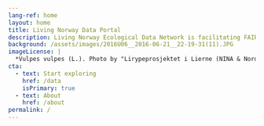 ```yaml
---
lang-ref: home
layout: home
title: Living Norway Data Portal
description: Living Norway Ecological Data Network is facilitating FAIR management of ecological data to the benefit of society and science.
background: /assets/images/2016U06__2016-06-21__22-19-31(11).JPG
imageLicense: |
  *Vulpes vulpes (L.). Photo by "Lirypeprosjektet i Lierne (NINA & Nord university)
cta:
  - text: Start exploring
    href: /data
    isPrimary: true
  - text: About
    href: /about
permalink: /
---
```





